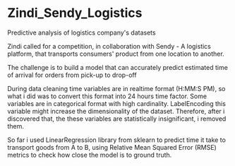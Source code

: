 # Zindi_Sendy_Logistics
Predictive analysis of logistics company's datasets

Zindi called for a competition, in collaboration with Sendy - A logistics platform, that transports consumers' product from one location to another.

The challenge is to build a model that can accurately predict estimated time of arrival for orders from pick-up to drop-off

During data cleaning time variables are in realtime format (H:MM:S PM), so what i did was to convert this format into 24 hours time factor. Some variables are in categorical format with high cardinality. LabelEncoding this variable might increase the dimensionality of the dataset. Therefore, after i discovered that, the these variables are statistically insignificant, i removed them. 

So far i used LinearRegression library from sklearn to predict time it take to transport goods from A to B, using Relative Mean Squared Error (RMSE) metrics to check how close the model is to ground truth.
